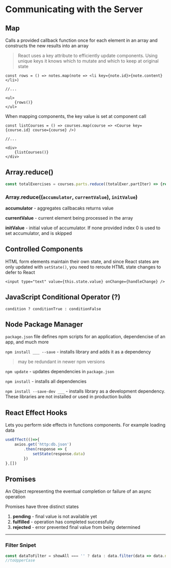 # Communicating with the Server

## Map
Calls a provided callback function once for each element in an array and constructs the new results into an array

>React uses a key attribute to efficiently update components. Using unique keys it knows which to mutate and which to keep at original state

```
const rows = () => notes.map(note => <li key={note.id}>{note.content}</li>)

//...

<ul>
    {rows()}
</ul>
```

When mapping components, the key value is set at component call

```
const listCourses = () => courses.map(course => <Course key={course.id} course={course} />)

//...

<div>
    {listCourses()}
</div>
```

## Array.reduce()
```js
const totalExercises = courses.parts.reduce((totalExer,partIter) => {return totalExer + partIter.exercises}, 0)
```

### Array.reduce((```accumulator```, ```currentValue```), ```initValue```)

**accumulator** - aggregates callbacaks returns value

**currentValue** - current element being processed in the array

**initValue** - initial value of accumulator. If none provided index 0 is used to set accumulator, and is skipped

## Controlled Components
HTML form elements maintain their own state, and since React states are only updated with ```setState()```, you need to reroute HTML state changes to defer to React

```
<input type="text" value={this.state.value} onChange={handleChange} />
```

## JavaScript Conditional Operator (?)
```
condition ? conditionTrue : conditionFalse
```

## Node Package Manager
```package.json``` file defines npm scripts for an application, dependencise of an app, and much more

```npm install ___ --save``` - installs library and adds it as a dependency
>may be redundant in newer npm versions

```npm update``` - updates dependencies in ```package.json```

```npm install``` - installs all dependencies

```npm install --save-dev ___``` - installs library as a development dependency. These libraries are not installed or used in production builds

## React Effect Hooks
Lets you perform side effects in functions components. For example loading data

```js
useEffect(()=>{
    axios.get('http:db.json')
        .then(response => {
            setState(response.data)
        })
},[])
```

## Promises
An Object representing the eventual completion or failure of an async operation

Promises have three distinct states
1) **pending** - final value is not available yet
2) **fulfilled** - operation has completed successfully
3) **rejected** - error prevented final value from being determined

---
### Filter Snipet
```js
const dataToFilter = showAll === '' ? data : data.filter(data => data.name.includes(showAll))
//toUpperCase
```